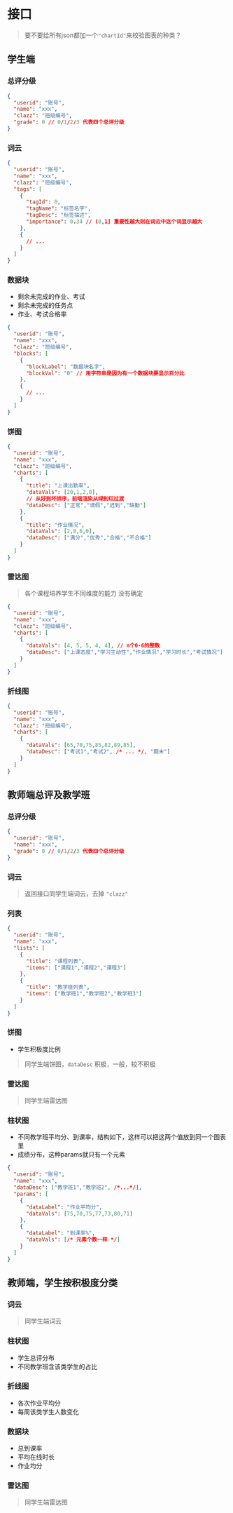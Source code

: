 # 接口
> 要不要给所有json都加一个`"chartId"`来校验图表的种类？
## 学生端
### 总评分级
```json
{
  "userid": "账号",
  "name": "xxx",
  "clazz": "班级编号",
  "grade": 0 // 0/1/2/3 代表四个总评分级
}
```
### 词云
```json
{
  "userid": "账号",
  "name": "xxx",
  "clazz": "班级编号",
  "tags": [
    {
      "tagId": 0,
      "tagName": "标签名字",
      "tagDesc": "标签描述",
      "importance": 0.34 // (0,1] 重要性越大则在词云中这个词显示越大
    },
    {
      // ...
    }
  ]
}
```
### 数据块
- 剩余未完成的作业、考试
- 剩余未完成的任务点
- 作业、考试合格率
```json
{
  "userid": "账号",
  "name": "xxx",
  "clazz": "班级编号",
  "blocks": [
    {
      "blockLabel": "数据块名字",
      "blockVal": "0" // 用字符串是因为有一个数据块要显示百分比
    },
    {
      // ...
    }
  ]
}
```
### 饼图
```json
{
  "userid": "账号",
  "name": "xxx",
  "clazz": "班级编号",
  "charts": [
    {
      "title": "上课出勤率",
      "dataVals": [20,1,2,0],
      // 从好到坏排序，前端渲染从绿到红过渡
      "dataDesc": ["正常","请假","迟到","缺勤"]
    },
    {
      "title": "作业情况",
      "dataVals": [2,8,6,0],
      "dataDesc": ["满分","优秀","合格","不合格"]
    }
  ]
}
```
### 雷达图
> 各个课程培养学生不同维度的能力  没有确定
```json
{
  "userid": "账号",
  "name": "xxx",
  "clazz": "班级编号",
  "charts": [
    {
      "dataVals": [4, 5, 5, 4, 4], // n个0-6的整数
      "dataDesc": ["上课态度","学习主动性","作业情况","学习时长","考试情况"]
    }
  ]
}
```
### 折线图
```json
{
  "userid": "账号",
  "name": "xxx",
  "clazz": "班级编号",
  "charts": [
    {
      "dataVals": [65,70,75,85,82,89,85],
      "dataDesc": ["考试1","考试2", /* ... */, "期末"]
    }
  ]
}
```
## 教师端总评及教学班
### 总评分级
```json
{
  "userid": "账号",
  "name": "xxx",
  "grade": 0 // 0/1/2/3 代表四个总评分级
}
```
### 词云
> 返回接口同学生端词云，去掉 `"clazz"`
### 列表
```json
{
  "userid": "账号",
  "name": "xxx",
  "lists": [
    {
      "title": "课程列表",
      "items": ["课程1","课程2","课程3"]
    },
    {
      "title": "教学班列表",
      "items": ["教学班1","教学班2","教学班3"]
    }
  ]
}
```
### 饼图
- 学生积极度比例
> 同学生端饼图，`dataDesc` 积极，一般，较不积极
### 雷达图
> 同学生端雷达图
### 柱状图
- 不同教学班平均分、到课率，结构如下，这样可以把这两个值放到同一个图表里
- 成绩分布，这种params就只有一个元素
```json
{
  "userid": "账号",
  "name": "xxx",
  "dataDesc": ["教学班1","教学班2", /*...*/],
  "params": [
    {
      "dataLabel": "作业平均分",
      "dataVals": [75,70,75,77,73,80,71]
    },
    {
      "dataLabel": "到课率%",
      "dataVals": [/* 元素个数一样 */]
    }
  ]
}
```
## 教师端，学生按积极度分类
### 词云
> 同学生端词云
### 柱状图
- 学生总评分布
- 不同教学班含该类学生的占比
### 折线图
- 各次作业平均分
- 每周该类学生人数变化
### 数据块
- 总到课率
- 平均在线时长
- 作业均分
### 雷达图
> 同学生端雷达图
